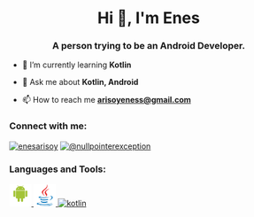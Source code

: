 <h1 align="center">Hi 👋, I'm Enes</h1>
<h3 align="center">A person trying to be an Android Developer.</h3>

- 🌱 I’m currently learning **Kotlin**

- 💬 Ask me about **Kotlin, Android**

- 📫 How to reach me **arisoyeness@gmail.com**

<h3 align="left">Connect with me:</h3>
<p align="left">
<a href="https://linkedin.com/in/enesarisoy" target="blank"><img align="center" src="https://raw.githubusercontent.com/rahuldkjain/github-profile-readme-generator/master/src/images/icons/Social/linked-in-alt.svg" alt="enesarisoy" height="30" width="40" /></a>
<a href="https://medium.com/@nullpointerexceptionn" target="blank"><img align="center" src="https://raw.githubusercontent.com/rahuldkjain/github-profile-readme-generator/master/src/images/icons/Social/medium.svg" alt="@nullpointerexception" height="30" width="40" /></a>
</p>

<h3 align="left">Languages and Tools:</h3>
<p align="left"> <a href="https://developer.android.com" target="_blank" rel="noreferrer"> <img src="https://raw.githubusercontent.com/devicons/devicon/master/icons/android/android-original-wordmark.svg" alt="android" width="40" height="40"/> </a> <a href="https://www.java.com" target="_blank" rel="noreferrer"> <img src="https://raw.githubusercontent.com/devicons/devicon/master/icons/java/java-original.svg" alt="java" width="40" height="40"/> </a> <a href="https://kotlinlang.org" target="_blank" rel="noreferrer"> <img src="https://www.vectorlogo.zone/logos/kotlinlang/kotlinlang-icon.svg" alt="kotlin" width="40" height="40"/> </a> </p>
